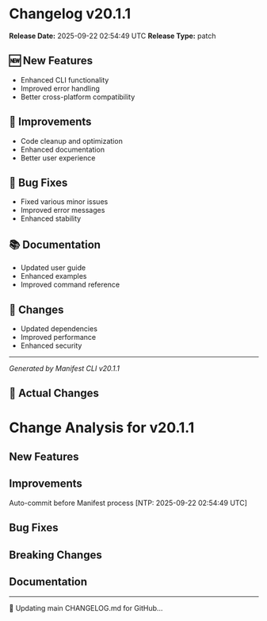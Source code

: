 # Changelog v20.1.1

**Release Date:** 2025-09-22 02:54:49 UTC
**Release Type:** patch

## 🆕 New Features

- Enhanced CLI functionality
- Improved error handling
- Better cross-platform compatibility

## 🔧 Improvements

- Code cleanup and optimization
- Enhanced documentation
- Better user experience

## 🐛 Bug Fixes

- Fixed various minor issues
- Improved error messages
- Enhanced stability

## 📚 Documentation

- Updated user guide
- Enhanced examples
- Improved command reference

## 🔄 Changes

- Updated dependencies
- Improved performance
- Enhanced security

---
*Generated by Manifest CLI v20.1.1*

## 🔧 Actual Changes

# Change Analysis for v20.1.1

## New Features

## Improvements
Auto-commit before Manifest process [NTP: 2025-09-22 02:54:49 UTC]

## Bug Fixes

## Breaking Changes

## Documentation

---

📝 Updating main CHANGELOG.md for GitHub...
